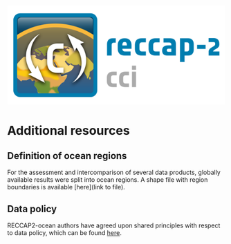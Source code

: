 ---
---
<img src="/img/CCI_reccap2_positive.png" title="RECCAP2-ocean logo" alt="RECCAP2-ocean logo" />

# Additional resources

## Definition of ocean regions

For the assessment and intercomparison of several data products, globally available results were split into ocean regions. A shape file with region boundaries is available [here](link to file).

## Data policy

RECCAP2-ocean authors have agreed upon shared principles with respect to data policy, which can be found [here](documents/DATA_POLICY_RECCAP2-ocean.pdf).
